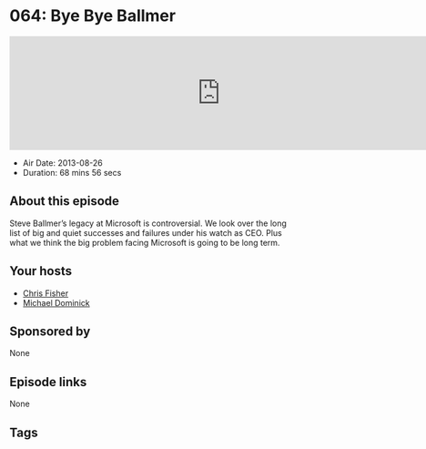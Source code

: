 # 064: Bye Bye Ballmer

<iframe src="https://player.fireside.fm/v2/MLf2ZzhC+ZChGg432?theme=dark" width="740" height="200" frameborder="0" scrolling="no"></iframe>

* Air Date: 2013-08-26
* Duration: 68 mins 56 secs

## About this episode

Steve Ballmer’s legacy at Microsoft is controversial. We look over the long list of big and quiet successes and failures under his watch as CEO. Plus what we think the big problem facing Microsoft is going to be long term.

## Your hosts
* [Chris Fisher](https://coder.show/hosts/chrislas)
* [Michael Dominick](https://coder.show/hosts/michael)

## Sponsored by

None



## Episode links

None



## Tags

